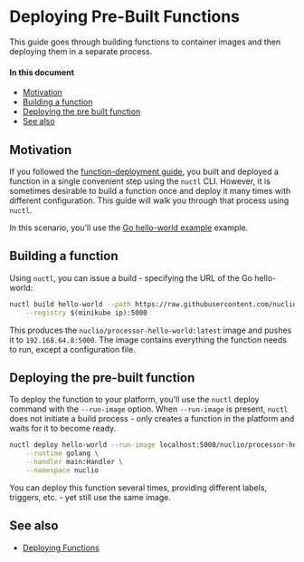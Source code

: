 # Deploying Pre-Built Functions

This guide goes through building functions to container images and then deploying them in a separate process.

#### In this document
- [Motivation](#motivation)
- [Building a function](#building-a-function)
- [Deploying the pre built function](#deploying-the-pre-built-function)
- [See also](#see-also)

## Motivation

If you followed the [function-deployment guide](/docs/user%20guide/deploying-functions.md), you built and deployed a function in a single convenient step using the `nuctl` CLI. However, it is sometimes desirable to build a function once and deploy it many times with different configuration. This guide will walk you through that process using `nuctl`.

In this scenario, you'll use the [Go hello-world example](/hack/examples/golang/helloworld) example.

## Building a function

Using `nuctl`, you can issue a build - specifying the URL of the Go hello-world:

```sh
nuctl build hello-world --path https://raw.githubusercontent.com/nuclio/nuclio/master/hack/examples/golang/helloworld/helloworld.go \
    --registry $(minikube ip):5000
```

This produces the `nuclio/processor-hello-world:latest` image and pushes it to `192.168.64.8:5000`. The image contains everything the function needs to run, except a configuration file. 

## Deploying the pre-built function

To deploy the function to your platform, you'll use the `nuctl` deploy command with the `--run-image` option. When `--run-image` is present, `nuctl` does not initiate a build process - only creates a function in the platform and waits for it to become ready.

```sh
nuctl deploy hello-world --run-image localhost:5000/nuclio/processor-hello-world:latest \
    --runtime golang \
    --handler main:Handler \
    --namespace nuclio
```

You can deploy this function several times, providing different labels, triggers, etc. - yet still use the same image.

## See also

- [Deploying Functions](/docs/user%20guide/deploying-functions.md)

